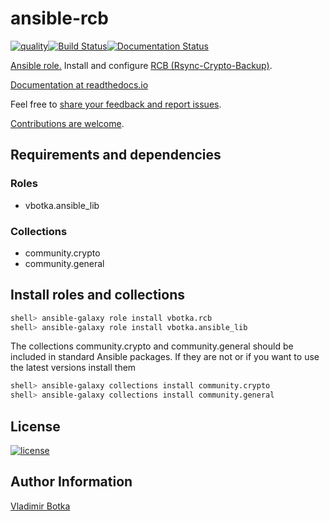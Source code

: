 # ansible-rcb

[![quality](https://img.shields.io/ansible/quality/27910)](https://galaxy.ansible.com/vbotka/rcb)[![Build Status](https://travis-ci.org/vbotka/ansible-rcb.svg?branch=master)](https://travis-ci.org/vbotka/ansible-rcb)[![Documentation Status](https://readthedocs.org/projects/rcb/badge/?version=latest)](https://rcb.readthedocs.io/en/latest/)

[Ansible role.](https://galaxy.ansible.com/ui/standalone/roles/vbotka/rcb/) Install and configure [RCB (Rsync-Crypto-Backup)](https://github.com/vbotka/rcb).

[Documentation at readthedocs.io](http://rcb.readthedocs.io/)

Feel free to [share your feedback and report issues](https://github.com/vbotka/ansible-config-light/issues).

[Contributions are welcome](https://github.com/firstcontributions/first-contributions).


## Requirements and dependencies

### Roles

* vbotka.ansible_lib

### Collections

* community.crypto
* community.general


## Install roles and collections

```bash
shell> ansible-galaxy role install vbotka.rcb
shell> ansible-galaxy role install vbotka.ansible_lib
```

The collections community.crypto and community.general should be
included in standard Ansible packages. If they are not or if you want
to use the latest versions install them

```bash
shell> ansible-galaxy collections install community.crypto
shell> ansible-galaxy collections install community.general
```


## License

[![license](https://img.shields.io/badge/license-BSD-red.svg)](https://www.freebsd.org/doc/en/articles/bsdl-gpl/article.html)


## Author Information

[Vladimir Botka](https://botka.info)
